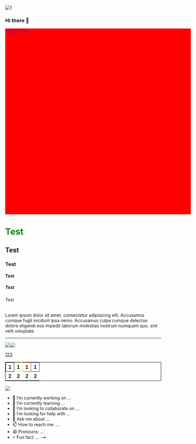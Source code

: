 ![1](https://user-images.githubusercontent.com/109990085/189502132-5bf8ec7e-b92c-4c65-ace6-bf8493b4ff40.png)
### Hi there 👋
<div style="background-color: red; color: purple; width: 600px; height: 600px" >TEST TEXT</div>
<link href="https://github.com/RomanDelinkevych?tab=repositories">
<a href="https://github.com/RomanDelinkevych?tab=repositories"></a>
<h1 style="color: green">Test</h1>
<h2>Test</h2>
<h3>Test</h3>
<h4>Test</h4>
<h5>Test</h5>
<h6>Test</h6>

<p>Lorem ipsum dolor sit amet, consectetur adipisicing elit. Accusamus cumque fugit incidunt ipsa nemo. Accusamus culpa cumque delectus dolore eligendi eos impedit laborum molestias nostrum numquam quo, sint velit voluptate.</p>

<hr>

<table style="border: 1px solid black">
    <thead>
    <tr style="border: 1px solid black">
        <th style="border: 1px solid black">1</th>
        <th style="border: 1px solid greenyellow">1</th>
        <th style="border: 1px solid red">1</th>
        <th style="border: 1px solid blue">1</th>
    </tr>
    </thead>
    <tbody>
    <tr>
        <th>2</th>
        <th>2</th>
        <th>2</th>
        <th>2</th>
    </tr>
    </tbody>
    <img src="https://fruit-time.ua/images/cache/products/5a/yabluko-zelene-grenni-smit-imp__126-500x500.webp">
    <img src="https://media.newyorker.com/photos/623a1413d2edfd75e5c5c7d5/master/pass/halpern_ukraine_hack.gif">

<a href="https://media.newyorker.com/photos/623a1413d2edfd75e5c5c7d5/master/pass/halpern_ukraine_hack.gif"></a>
    <a href="https://fruit-time.ua/images/cache/products/5a/yabluko-zelene-grenni-smit-imp__126-500x500.webp">
        <p>123</p>
    </a>
</table>
<img src="https://media.newyorker.com/photos/623a1413d2edfd75e5c5c7d5/3:2/w_1023,h_682,c_limit/halpern_ukraine_hack.gif">


- 🔭 I’m currently working on ...
- 🌱 I’m currently learning ...
- 👯 I’m looking to collaborate on ...
- 🤔 I’m looking for help with ...
- 💬 Ask me about ...
- 📫 How to reach me: ...
- 😄 Pronouns: ...
- ⚡ Fun fact: ...
-->
